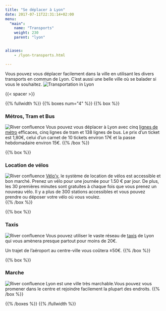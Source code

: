 ```yaml
---
title: "Se déplacer à Lyon"
date: 2017-07-11T22:31:14+02:00
menu:
  "main":
    name: "Transports"
    weight: 230
    parent: "lyon"


aliases:
    - /lyon-transports.html

---
```

Vous pouvez vous d&#233;placer facilement dans la ville en utilisant les divers transports en commun de Lyon. C&#8217;est aussi une belle ville o&#249; se balader si vous le souhaitez.
![Transportation in Lyon](/img/graphics/lyon_transports.png)


{{< spacer >}}

{{% fullwidth %}}
{{% boxes num="4" %}}
{{% box %}}
### M&#233;tros, Tram et Bus
![River confluence](/img/photos/lyon-scene7-Tram.jpg)
Vous pouvez vous d&#233;placer &#224; Lyon avec cinq [lignes de m&#233;tro](http://www.tcl.fr/Me-deplacer/Itineraires) efficaces, cinq lignes de tram et 138 lignes de bus.
Le prix d&#8217;un ticket est 1,80&euro;, celui d&#8217;un carnet de 10 tickets environ 17&euro; et la passe hebdomadaire environ 15&euro;.
{{% /box %}}

{{% box %}}
### Location de v&#233;los
![River confluence](/img/photos/lyon-scene1-Bikes.jpg)
[V&#233;lo&rsquo;v](https://velov.grandlyon.com), le syst&#232;me de location de v&#233;los est accessible et bon march&#233;. Prenez un v&#233;lo pour une journ&#233;e pour 1.50 &euro; par jour. De plus, les 30 premi&#232;res minutes sont gratuites &#224; chaque fois que vous prenez un nouveau v&#233;lo.
Il y a plus de 300 stations accessibles et vous pouvez prendre ou d&#233;poser votre v&#233;lo o&#249; vous voulez.  
{{% /box %}}

{{% box %}}
### Taxis
![River confluence](/img/photos/lyon-scene9-Taxi.jpg)
Vous pouvez utiliser le vaste r&#233;seau de [taxis](https://www.taxilyonnais.com/taxi-lyon/EN-Estimation.html) de Lyon qui vous am&#232;nera presque partout pour moins de 20&euro;.

Un trajet de l&rsquo;a&#233;roport au centre-ville vous co&#251;tera &plusmn;50&euro;.
{{% /box %}}

{{% box %}}
### Marche
![River confluence](/img/photos/lyon-scene5-Vieux-Lyon.jpg)
Lyon est une ville tr&#232;s marchable.Vous pouvez vous promener dans le centre et rejoindre facilement la plupart des endroits.
{{% /box %}}

{{% /boxes %}}
{{% /fullwidth %}}
